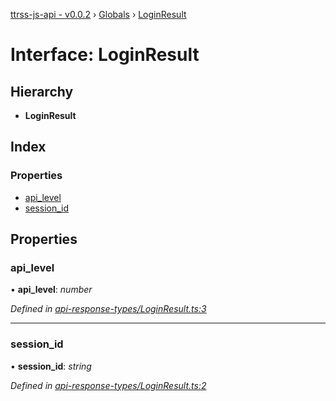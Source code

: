 [ttrss-js-api - v0.0.2](../README.md) › [Globals](../globals.md) › [LoginResult](loginresult.md)

# Interface: LoginResult

## Hierarchy

* **LoginResult**

## Index

### Properties

* [api_level](loginresult.md#api_level)
* [session_id](loginresult.md#session_id)

## Properties

###  api_level

• **api_level**: *number*

*Defined in [api-response-types/LoginResult.ts:3](https://github.com/fchristl/ttrss-js-api/blob/8dc74c7/src/api-response-types/LoginResult.ts#L3)*

___

###  session_id

• **session_id**: *string*

*Defined in [api-response-types/LoginResult.ts:2](https://github.com/fchristl/ttrss-js-api/blob/8dc74c7/src/api-response-types/LoginResult.ts#L2)*
